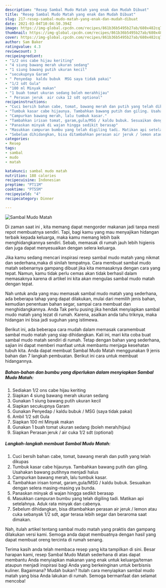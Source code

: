 ```yaml
---
description: "Resep Sambal Mudo Matah yang enak dan Mudah Dibuat"
title: "Resep Sambal Mudo Matah yang enak dan Mudah Dibuat"
slug: 217-resep-sambal-mudo-matah-yang-enak-dan-mudah-dibuat
date: 2021-03-04T10:04:50.394Z
image: https://img-global.cpcdn.com/recipes/861b36b5495b27ab/680x482cq70/sambal-mudo-matah-foto-resep-utama.jpg
thumbnail: https://img-global.cpcdn.com/recipes/861b36b5495b27ab/680x482cq70/sambal-mudo-matah-foto-resep-utama.jpg
cover: https://img-global.cpcdn.com/recipes/861b36b5495b27ab/680x482cq70/sambal-mudo-matah-foto-resep-utama.jpg
author: Sam Baker
ratingvalue: 4.3
reviewcount: 3
recipeingredient:
- "1/2 ons cabe hijau keriting"
- "4 siung bawang merah ukuran sedang"
- "1 siung bawang putih ukuran kecil"
- "secukupnya Garam"
- " Penyedap  kaldu bubuk  MSG saya tidak pakai"
- "1/2 sdt Gula"
- "100 ml Minyak makan"
- "1 buah tomat ukuran sedang boleh merahhijau"
- " Perasan jeruk  air cuka 12 sdt optional"
recipeinstructions:
- "Cuci bersih bahan cabe, tomat, bawang merah dan putih yang telah dikupas"
- "Tumbuk kasar cabe hijaunya. Tambahkan bawang putih dan giling. Usahakan bawang putihnya menjadi halus"
- "Campurkan bawang merah, lalu tumbuk kasar."
- "Tambahkan irisan tomat, garam,gula/MSG / kaldu bubuk. Sesuaikan dengan selera masing-masing ya bunda."
- "Panaskan minyak di wajan hingga sedikit berasap"
- "Masukkan campuran bumbu yang telah digiling tadi. Matikan api setelahnya. Aduk rata minyak dan cabenya."
- "Sebelum dihidangkan, bisa ditambahkan perasan air jeruk / lemon atau cuka sebanyak 1/2 sdt, agar terasa lebih segar dan beraroma saat dimakan."
categories:
- Resep
tags:
- sambal
- mudo
- matah

katakunci: sambal mudo matah 
nutrition: 188 calories
recipecuisine: Indonesian
preptime: "PT11M"
cooktime: "PT55M"
recipeyield: "4"
recipecategory: Dinner

---
```



![Sambal Mudo Matah](https://img-global.cpcdn.com/recipes/861b36b5495b27ab/680x482cq70/sambal-mudo-matah-foto-resep-utama.jpg)

Di zaman  saat ini , kita memang dapat mengorder makanan jadi tanpa mesti repot membuatnya sendiri. Tapi, bagi kamu yang mau menyajikan hidangan terbaik kepada keluarga, maka kamu memang lebih baik menghidangkannya sendiri. Sebab, memasak di rumah jauh lebih higienis dan juga dapat menyesuaikan dengan selera keluarga.

Jika kamu sedang mencari inspirasi resep sambal mudo matah yang nikmat dan sederhana,maka di sinilah tempatnya. Cara membuat sambal mudo matah  sebenarnya gampang dibuat jika kita memasaknya dengan cara yang tepat. Namun, kamu tidak perlu cemas akan tidak berhasil dalam memasaknya 
karena di artikel ini kita akan mengulas sambal mudo matah dengan tepat.  



Nah untuk anda yang mau memasak sambal mudo matah yang sederhana, ada beberapa tahap yang dapat dilakukan, mulai dari memilih jenis bahan, kemudian penentuan bahan segar, sampai cara membuat dan menghidangkannya. Anda Tak perlu pusing jika hendak menyiapkan sambal mudo matah yang lezat di rumah. Karena, asalkan anda  tahu triknya, maka hidangan ini bisa jadi suguhan yang istimewa.

Berikut ini, ada beberapa cara mudah dalam memasak caramembuat sambal mudo matah yang siap dihidangkan. Kali ini, mari kita coba buat sambal mudo matah sendiri di rumah. Tetap dengan bahan yang sederhana, sajian ini dapat memberi manfaat untuk membantu menjaga kesehatan tubuh kita. Anda dapat membuat Sambal Mudo Matah menggunakan 9 jenis bahan dan 7 langkah pembuatan. Berikut ini cara untuk membuat hidangannya.

<!--inarticleads1-->

##### Bahan-bahan dan bumbu yang diperlukan dalam menyiapkan Sambal Mudo Matah:

1. Sediakan 1/2 ons cabe hijau keriting
1. Siapkan 4 siung bawang merah ukuran sedang
1. Gunakan 1 siung bawang putih ukuran kecil
1. Siapkan secukupnya Garam
1. Gunakan  Penyedap / kaldu bubuk / MSG (saya tidak pakai)
1. Ambil 1/2 sdt Gula
1. Siapkan 100 ml Minyak makan
1. Gunakan 1 buah tomat ukuran sedang (boleh merah/hijau)
1. Siapkan  Perasan jeruk / air cuka 1/2 sdt (optional)




<!--inarticleads2-->

##### Langkah-langkah membuat Sambal Mudo Matah:

1. Cuci bersih bahan cabe, tomat, bawang merah dan putih yang telah dikupas
1. Tumbuk kasar cabe hijaunya. Tambahkan bawang putih dan giling. Usahakan bawang putihnya menjadi halus
1. Campurkan bawang merah, lalu tumbuk kasar.
1. Tambahkan irisan tomat, garam,gula/MSG / kaldu bubuk. Sesuaikan dengan selera masing-masing ya bunda.
1. Panaskan minyak di wajan hingga sedikit berasap
1. Masukkan campuran bumbu yang telah digiling tadi. Matikan api setelahnya. Aduk rata minyak dan cabenya.
1. Sebelum dihidangkan, bisa ditambahkan perasan air jeruk / lemon atau cuka sebanyak 1/2 sdt, agar terasa lebih segar dan beraroma saat dimakan.




Nah, itulah artikel tentang  sambal mudo matah  yang praktis dan gampang dilakukan versi kami. Semoga anda dapat membuatnya dengan hasil yang dapat membuat oreng tercinta di rumah senang. 

Terima kasih anda telah membaca resep yang kita tampilkan di sini. Besar harapan kami, resep  Sambal Mudo Matah sederhana di atas dapat membantu Anda menyiapkan makanan yang enak untuk keluarga/teman ataupun menjadi inspirasi bagi Anda yang berkeinginan untuk berbisnis kuliner. Bagaimana? Mudah bukan? Itulah cara menyiapkan sambal mudo matah yang bisa Anda lakukan di rumah. Semoga bermanfaat dan selamat mencoba!


